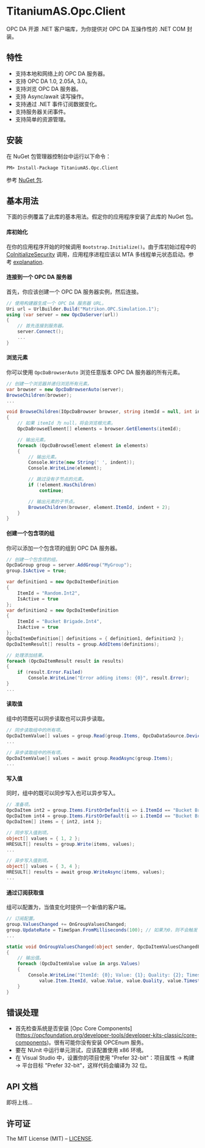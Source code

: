 # TitaniumAS.Opc.Client
OPC DA 开源 .NET 客户端库，为你提供对 OPC DA 互操作性的 .NET COM 封装。

## 特性
- 支持本地和网络上的 OPC DA 服务器。
- 支持 OPC DA 1.0, 2.05A, 3.0。
- 支持浏览 OPC DA 服务器。
- 支持 Async/await 读写操作。
- 支持通过 .NET 事件订阅数据变化。
- 支持服务器关闭事件。
- 支持简单的资源管理。

## 安装
在 NuGet 包管理器控制台中运行以下命令：
```
PM> Install-Package TitaniumAS.Opc.Client
```
参考 [NuGet 包](https://www.nuget.org/packages/TitaniumAS.Opc.Client).

## 基本用法
下面的示例覆盖了此库的基本用法。假定你的应用程序安装了此库的 NuGet 包。

#### 库初始化
在你的应用程序开始的时候调用 `Bootstrap.Initialize()`。由于库初始过程中的 [CoInitializeSecurity](http://www.pinvoke.net/default.aspx/ole32/CoInitializeSecurity.html) 调用，应用程序进程应该以 MTA 多线程单元状态启动。参考 [explanation](http://www.pinvoke.net/default.aspx/ole32/CoInitializeSecurity.html).

#### 连接到一个 OPC DA 服务器
首先，你应该创建一个 OPC DA 服务器实例，然后连接。
```csharp
// 使用构建器生成一个 OPC DA 服务器 URL。
Uri url = UrlBuilder.Build("Matrikon.OPC.Simulation.1");
using (var server = new OpcDaServer(url))
{
    // 首先连接到服务器。
    server.Connect();
    ...
}
```

#### 浏览元素
你可以使用 `OpcDaBrowserAuto` 浏览任意版本 OPC DA 服务器的所有元素。
```csharp
// 创建一个浏览器并递归浏览所有元素。
var browser = new OpcDaBrowserAuto(server);
BrowseChildren(browser);
...

void BrowseChildren(IOpcDaBrowser browser, string itemId = null, int indent = 0)
{
    // 如果 itemId 为 null，将会浏览根元素。
    OpcDaBrowseElement[] elements = browser.GetElements(itemId);

    // 输出元素。
    foreach (OpcDaBrowseElement element in elements)
    {
        // 输出元素。
        Console.Write(new String(' ', indent));
        Console.WriteLine(element);

        // 跳过没有子节点的元素。
        if (!element.HasChildren)
            continue;

        // 输出元素的子节点。
        BrowseChildren(browser, element.ItemId, indent + 2);
    }
}
```

#### 创建一个包含项的组
你可以添加一个包含项的组到 OPC DA 服务器。 
```csharp
// 创建一个包含项的组。
OpcDaGroup group = server.AddGroup("MyGroup");
group.IsActive = true;

var definition1 = new OpcDaItemDefinition
{
    ItemId = "Random.Int2",
    IsActive = true
};
var definition2 = new OpcDaItemDefinition
{
    ItemId = "Bucket Brigade.Int4",
    IsActive = true
};
OpcDaItemDefinition[] definitions = { definition1, definition2 };
OpcDaItemResult[] results = group.AddItems(definitions);

// 处理添加结果。
foreach (OpcDaItemResult result in results)
{
    if (result.Error.Failed)
        Console.WriteLine("Error adding items: {0}", result.Error);
}
...
```

#### 读取值
组中的项既可以同步读取也可以异步读取。
```csharp
// 同步读取组中的所有项。
OpcDaItemValue[] values = group.Read(group.Items, OpcDaDataSource.Device);
...

// 异步读取组中的所有项。
OpcDaItemValue[] values = await group.ReadAsync(group.Items);
...
```

#### 写入值
同时，组中的既可以同步写入也可以异步写入。
```csharp
// 准备项。
OpcDaItem int2 = group.Items.FirstOrDefault(i => i.ItemId == "Bucket Brigade.Int2");
OpcDaItem int4 = group.Items.FirstOrDefault(i => i.ItemId == "Bucket Brigade.Int4");
OpcDaItem[] items = { int2, int4 };

// 同步写入值到项。
object[] values = { 1, 2 };
HRESULT[] results = group.Write(items, values);
...

// 异步写入值到项。
object[] values = { 3, 4 };
HRESULT[] results = await group.WriteAsync(items, values);
...
```

#### 通过订阅获取值
组可以配置为，当值变化时提供一个新值的客户端。
```csharp
// 订阅配置。
group.ValuesChanged += OnGroupValuesChanged;
group.UpdateRate = TimeSpan.FromMilliseconds(100); // 如果为0，则不会触发 ValuesChanged
...

static void OnGroupValuesChanged(object sender, OpcDaItemValuesChangedEventArgs args)
{
    // 输出值。
    foreach (OpcDaItemValue value in args.Values)
    {
        Console.WriteLine("ItemId: {0}; Value: {1}; Quality: {2}; Timestamp: {3}",
            value.Item.ItemId, value.Value, value.Quality, value.Timestamp);
    }
}
```

## 错误处理
* 首先检查系统是否安装 [Opc Core Components] (https://opcfoundation.org/developer-tools/developer-kits-classic/core-components)。很有可能你没有安装 OPCEnum 服务。
* 要在 NUnit 中运行单元测试，应该配置使用 x86 环境。
* 在 Visual Studio 中，设置你的项目使用 "Prefer 32-bit"：项目属性 → 构建 → 平台目标 "Prefer 32-bit"，这样代码会编译为 32 位。

## API 文档
即将上线...

## 许可证
The MIT License (MIT) – [LICENSE](https://github.com/titanium-as/TitaniumAS.Opc.Client/blob/master/LICENSE).
